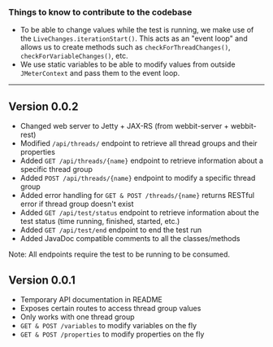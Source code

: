 ### Things to know to contribute to the codebase

  - To be able to change values while the test is running, we make use of the `LiveChanges.iterationStart()`. 
  This acts as an "event loop" and allows us to create methods such as `checkForThreadChanges()`, `checkForVariableChanges()`, etc.
  - We use static variables to be able to modify values from outside `JMeterContext` and pass them to the event loop.


---


## Version 0.0.2

* Changed web server to Jetty + JAX-RS (from webbit-server + webbit-rest)
* Modified `/api/threads/` endpoint to retrieve all thread groups and their properties
* Added `GET /api/threads/{name}` endpoint to retrieve information about a specific thread group
* Added `POST /api/threads/{name}` endpoint to modify a specific thread group
* Added error handling for `GET & POST /threads/{name}` returns RESTful error if thread group doesn't exist
* Added `GET /api/test/status` endpoint to retrieve information about the test status (time running, finished, started, etc.)
* Added `GET /api/test/end` endpoint to end the test run
* Added JavaDoc compatible comments to all the classes/methods


Note: All endpoints require the test to be running to be consumed.

## Version 0.0.1

* Temporary API documentation in README
* Exposes certain routes to access thread group values
* Only works with one thread group
* `GET & POST /variables` to modify variables on the fly
* `GET & POST /properties` to modify properties on the fly
  